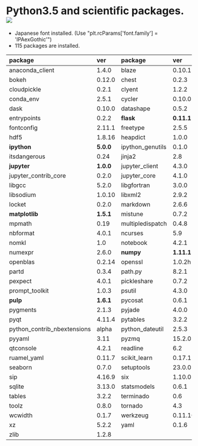 Python3.5 and scientific packages. [![](https://badge.imagelayers.io/tsutomu7/scientific-python:latest.svg)](https://imagelayers.io/?images=tsutomu7/scientific-python:latest)
======

- Japanese font installed. (Use "plt.rcParams['font.family'] = 'IPAexGothic'")
- 115 packages are installed.

package|ver|package|ver|package|ver
:--|:--|:--|:--|:--|:--
anaconda_client|1.4.0|blaze|0.10.1|blist|1.3.6
bokeh|0.12.0|chest|0.2.3|click|6.6
cloudpickle|0.2.1|clyent|1.2.2|**conda**|**4.1.8**
conda_env|2.5.1|cycler|0.10.0|cytoolz|0.8.0
dask|0.10.0|datashape|0.5.2|decorator|4.0.10
entrypoints|0.2.2|**flask**|**0.11.1**|flask_cors|2.1.2
fontconfig|2.11.1|freetype|2.5.5|h5py|2.6.0
hdf5|1.8.16|heapdict|1.0.0|ipykernel|4.3.1
**ipython**|**5.0.0**|ipython_genutils|0.1.0|ipywidgets|4.1.1
itsdangerous|0.24|jinja2|2.8|jsonschema|2.5.1
**jupyter**|**1.0.0**|jupyter_client|4.3.0|jupyter_console|5.0.0
jupyter_contrib_core|0.2.0|jupyter_core|4.1.0|jupyter_nbextensions_configurator|0.2.0
libgcc|5.2.0|libgfortran|3.0.0|libpng|1.6.22
libsodium|1.0.10|libxml2|2.9.2|llvmlite|0.12.1
locket|0.2.0|markdown|2.6.6|markupsafe|0.23
**matplotlib**|**1.5.1**|mistune|0.7.2|more_itertools|2.2
mpmath|0.19|multipledispatch|0.4.8|nbconvert|4.2.0
nbformat|4.0.1|ncurses|5.9|**networkx**|**1.11**
nomkl|1.0|notebook|4.2.1|numba|0.27.0
numexpr|2.6.0|**numpy**|**1.11.1**|odo|0.5.0
openblas|0.2.14|openssl|1.0.2h|**pandas**|**0.18.1**
partd|0.3.4|path.py|8.2.1|patsy|0.4.1
pexpect|4.0.1|pickleshare|0.7.2|**pip**|**8.1.2**
prompt_toolkit|1.0.3|psutil|4.3.0|ptyprocess|0.5.1
**pulp**|**1.6.1**|pycosat|0.6.1|pycrypto|2.6.1
pygments|2.1.3|pyjade|4.0.0|pyparsing|2.1.4
pyqt|4.11.4|pytables|3.2.2|**python**|**3.5.2**
python_contrib_nbextensions|alpha|python_dateutil|2.5.3|pytz|2016.4
pyyaml|3.11|pyzmq|15.2.0|qt|4.8.7
qtconsole|4.2.1|readline|6.2|requests|2.10.0
ruamel_yaml|0.11.7|scikit_learn|0.17.1|**scipy**|**0.17.1**
seaborn|0.7.0|setuptools|23.0.0|simplegeneric|0.8.1
sip|4.16.9|six|1.10.0|sqlalchemy|1.0.13
sqlite|3.13.0|statsmodels|0.6.1|**sympy**|**1.0**
tables|3.2.2|terminado|0.6|tk|8.5.18
toolz|0.8.0|tornado|4.3|traitlets|4.2.1
wcwidth|0.1.7|werkzeug|0.11.10|wheel|0.29.0
xz|5.2.2|yaml|0.1.6|zeromq|4.1.4
zlib|1.2.8|
